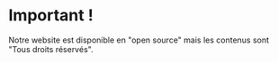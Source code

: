 # Important !

Notre website est disponible en "open source" mais les contenus sont "Tous droits réservés".
